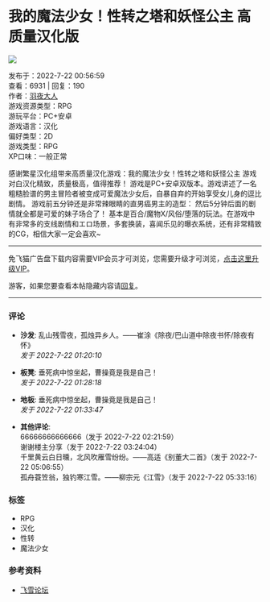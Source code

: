 # 我的魔法少女！性转之塔和妖怪公主 高质量汉化版

![](template/acgi_b1/images/demo_hd2.jpg)

发布于：2022-7-22 00:56:59  
查看：6931 | 回复：190  
作者：[羽夜大人](https://fxacg.cc/space-uid-4075.html)  
游戏资源类型：RPG  
游玩平台：PC+安卓  
游戏语言：汉化  
偏好类型：2D  
游戏类型：RPG  
XP口味：一般正常  

感谢繁星汉化组带来高质量汉化游戏：我的魔法少女！性转之塔和妖怪公主 游戏对白汉化精致，质量极高，值得推荐！ 游戏是PC+安卓双版本。游戏讲述了一名粗糙脸谱的男主冒险者被变成可爱魔法少女后，自暴自弃的开始享受女儿身的逗比剧情。 游戏前五分钟还是非常辣眼睛的直男癌男主的造型： 然后5分钟后面的剧情就全都是可爱的妹子场合了！ 基本是百合/魔物X/风俗/堕落的玩法。在游戏中有非常多的支线剧情和エロ场景，多套换装，喜闻乐见的曝衣系统，还有非常精致的CG，相信大家一定会喜欢~

---

免飞猫广告盘下载内容需要VIP会员才可浏览，您需要升级才可浏览，[点击这里升级VIP](#)。

游客，如果您要查看本帖隐藏内容请[回复](https://fxacg.cc/forum.php?mod=post&action=reply&fid=43&tid=12150)。

---

### 评论
- **沙发**: 乱山残雪夜，孤烛异乡人。——崔涂《除夜/巴山道中除夜书怀/除夜有怀》  
  _发于 2022-7-22 01:20:10_

- **板凳**: 垂死病中惊坐起，曹操竟是我是自己！  
  _发于 2022-7-22 01:28:18_

- **地板**: 垂死病中惊坐起，曹操竟是我是自己！  
  _发于 2022-7-22 01:33:47_

- **其他评论**:  
  66666666666666（发于 2022-7-22 02:21:59）  
  谢谢楼主分享（发于 2022-7-22 03:24:04）  
  千里黄云白日曛，北风吹雁雪纷纷。——高适《别董大二首》（发于 2022-7-22 05:06:55）  
  孤舟蓑笠翁，独钓寒江雪。——柳宗元《江雪》（发于 2022-7-22 05:33:16）  

### 标签
- RPG
- 汉化
- 性转
- 魔法少女

### 参考资料
- [飞雪论坛](https://fxacg.cc/forum.html)
